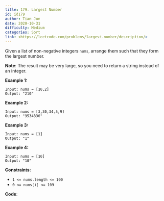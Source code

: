 ```yaml
---
title: 179. Largest Number
id: id179
author: Tian Jun
date: 2020-10-31
difficulty: Medium
categories: Sort
link: <https://leetcode.com/problems/largest-number/description/>
---
```


Given a list of non-negative integers `nums`, arrange them such that they form
the largest number.

**Note:** The result may be very large, so you need to return a string instead
of an integer.



**Example 1:**
            
	Input: nums = [10,2]    
	Output: "210"    

**Example 2:**
            
	Input: nums = [3,30,34,5,9]    
	Output: "9534330"    

**Example 3:**
            
	Input: nums = [1]    
	Output: "1"    

**Example 4:**
            
	Input: nums = [10]    
	Output: "10"    



**Constraints:**

  * `1 <= nums.length <= 100`
  * `0 <= nums[i] <= 109`


**Code:**
